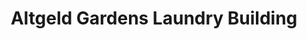 ---
title: "Altgeld Gardens Laundry Building"
url: /chicago/altgeld-gardens-laundry-building-east-131st-street-2/
shop: Wäscherei
---